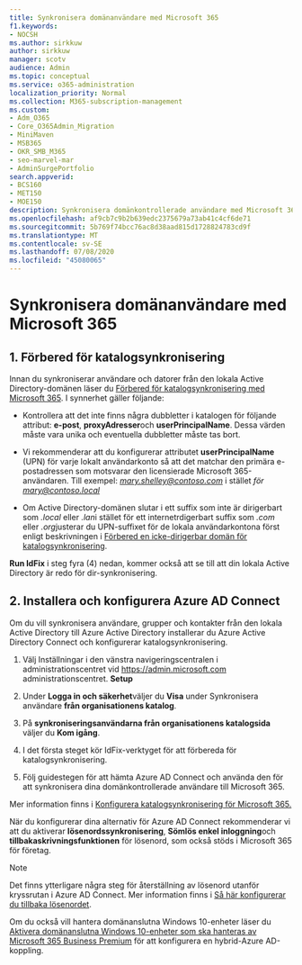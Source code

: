 ```yaml
---
title: Synkronisera domänanvändare med Microsoft 365
f1.keywords:
- NOCSH
ms.author: sirkkuw
author: sirkkuw
manager: scotv
audience: Admin
ms.topic: conceptual
ms.service: o365-administration
localization_priority: Normal
ms.collection: M365-subscription-management
ms.custom:
- Adm_O365
- Core_O365Admin_Migration
- MiniMaven
- MSB365
- OKR_SMB_M365
- seo-marvel-mar
- AdminSurgePortfolio
search.appverid:
- BCS160
- MET150
- MOE150
description: Synkronisera domänkontrollerade användare med Microsoft 365 för företag.
ms.openlocfilehash: af9cb7c9b2b639edc2375679a73ab41c4cf6de71
ms.sourcegitcommit: 5b769f74bcc76ac8d38aad815d1728824783cd9f
ms.translationtype: MT
ms.contentlocale: sv-SE
ms.lasthandoff: 07/08/2020
ms.locfileid: "45080065"
---
```

# <a name="synchronize-domain-users-to-microsoft-365"></a>Synkronisera domänanvändare med Microsoft 365

## <a name="1-prepare-for-directory-synchronization"></a>1. Förbered för katalogsynkronisering 

Innan du synkroniserar användare och datorer från den lokala Active Directory-domänen läser du [Förbered för katalogsynkronisering med Microsoft 365](https://docs.microsoft.com/office365/enterprise/prepare-for-directory-synchronization). I synnerhet gäller följande:

   - Kontrollera att det inte finns några dubbletter i katalogen för följande attribut: **e-post**, **proxyAdresser**och **userPrincipalName**. Dessa värden måste vara unika och eventuella dubbletter måste tas bort.
   
   - Vi rekommenderar att du konfigurerar attributet **userPrincipalName** (UPN) för varje lokalt användarkonto så att det matchar den primära e-postadressen som motsvarar den licensierade Microsoft 365-användaren. Till exempel: *mary.shelley@contoso.com* i stället *för mary@contoso.local*
   
   - Om Active Directory-domänen slutar i ett suffix som inte är dirigerbart som *.local* eller *.lan*i stället för ett internetrdigerbart suffix som *.com* eller *.org*justerar du UPN-suffixet för de lokala användarkontona först enligt beskrivningen i [Förbered en icke-dirigerbar domän för katalogsynkronisering](https://docs.microsoft.com/office365/enterprise/prepare-a-non-routable-domain-for-directory-synchronization). 

**Run IdFix** i steg fyra (4) nedan, kommer också att se till att din lokala Active Directory är redo för dir-synkronisering.

## <a name="2-install-and-configure-azure-ad-connect"></a>2. Installera och konfigurera Azure AD Connect

Om du vill synkronisera användare, grupper och kontakter från den lokala Active Directory till Azure Active Directory installerar du Azure Active Directory Connect och konfigurerar katalogsynkronisering. 

 1. Välj Inställningar i den vänstra navigeringscentralen i administrationscentret vid <a href="https://go.microsoft.com/fwlink/p/?linkid=2024339" target="_blank">https://admin.microsoft.com</a> administrationscentret. **Setup**

 2. Under **Logga in och säkerhet**väljer du **Visa** under Synkronisera användare **från organisationens katalog**.

 3. På **synkroniseringsanvändarna från organisationens katalogsida** väljer du **Kom igång**.

 4. I det första steget kör IdFix-verktyget för att förbereda för katalogsynkronisering.

 5. Följ guidestegen för att hämta Azure AD Connect och använda den för att synkronisera dina domänkontrollerade användare till Microsoft 365.


Mer information finns i [Konfigurera katalogsynkronisering för Microsoft 365.](https://docs.microsoft.com/office365/enterprise/set-up-directory-synchronization)

När du konfigurerar dina alternativ för Azure AD Connect rekommenderar vi att du aktiverar **lösenordssynkronisering**, **Sömlös enkel inloggning**och **tillbakaskrivningsfunktionen** för lösenord, som också stöds i Microsoft 365 för företag.

> [!NOTE]
> Det finns ytterligare några steg för återställning av lösenord utanför kryssrutan i Azure AD Connect. Mer information finns i [Så här konfigurerar du tillbaka lösenordet](https://docs.microsoft.com/azure/active-directory/authentication/howto-sspr-writeback). 

Om du också vill hantera domänanslutna Windows 10-enheter läser du [Aktivera domänanslutna Windows 10-enheter som ska hanteras av Microsoft 365 Business Premium](manage-windows-devices.md) för att konfigurera en hybrid-Azure AD-koppling. 